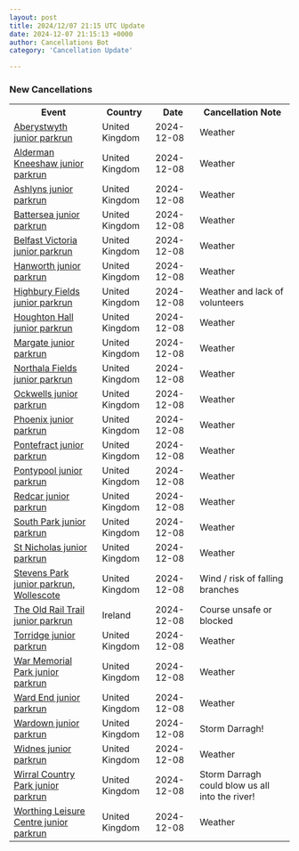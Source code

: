 ```yaml
---
layout: post
title: 2024/12/07 21:15 UTC Update
date: 2024-12-07 21:15:13 +0000
author: Cancellations Bot
category: 'Cancellation Update'

---
```


<h3>New Cancellations</h3>
<div class='hscrollable'>
<table style='width: 100%'>
    <tr>
        <th>Event</th>
        <th>Country</th>
        <th>Date</th>
        <th>Cancellation Note</th>
    </tr>
    <tr>
        <td><a href="https://www.parkrun.org.uk/aberystwyth-juniors">Aberystwyth junior parkrun</a></td>
        <td>United Kingdom</td>
        <td>2024-12-08</td>
        <td>Weather</td>
    </tr>
    <tr>
        <td><a href="https://www.parkrun.org.uk/aldermankneeshaw-juniors">Alderman Kneeshaw junior parkrun</a></td>
        <td>United Kingdom</td>
        <td>2024-12-08</td>
        <td>Weather</td>
    </tr>
    <tr>
        <td><a href="https://www.parkrun.org.uk/ashlyns-juniors">Ashlyns junior parkrun</a></td>
        <td>United Kingdom</td>
        <td>2024-12-08</td>
        <td>Weather</td>
    </tr>
    <tr>
        <td><a href="https://www.parkrun.org.uk/battersea-juniors">Battersea junior parkrun</a></td>
        <td>United Kingdom</td>
        <td>2024-12-08</td>
        <td>Weather</td>
    </tr>
    <tr>
        <td><a href="https://www.parkrun.org.uk/belfastvictoria-juniors">Belfast Victoria junior parkrun</a></td>
        <td>United Kingdom</td>
        <td>2024-12-08</td>
        <td>Weather</td>
    </tr>
    <tr>
        <td><a href="https://www.parkrun.org.uk/hanworth-juniors">Hanworth junior parkrun</a></td>
        <td>United Kingdom</td>
        <td>2024-12-08</td>
        <td>Weather</td>
    </tr>
    <tr>
        <td><a href="https://www.parkrun.org.uk/highburyfields-juniors">Highbury Fields junior parkrun</a></td>
        <td>United Kingdom</td>
        <td>2024-12-08</td>
        <td>Weather and lack of volunteers</td>
    </tr>
    <tr>
        <td><a href="https://www.parkrun.org.uk/houghtonhall-juniors">Houghton Hall junior parkrun</a></td>
        <td>United Kingdom</td>
        <td>2024-12-08</td>
        <td>Weather</td>
    </tr>
    <tr>
        <td><a href="https://www.parkrun.org.uk/margate-juniors">Margate junior parkrun</a></td>
        <td>United Kingdom</td>
        <td>2024-12-08</td>
        <td>Weather</td>
    </tr>
    <tr>
        <td><a href="https://www.parkrun.org.uk/northalafields-juniors">Northala Fields junior parkrun</a></td>
        <td>United Kingdom</td>
        <td>2024-12-08</td>
        <td>Weather</td>
    </tr>
    <tr>
        <td><a href="https://www.parkrun.org.uk/ockwells-juniors">Ockwells junior parkrun</a></td>
        <td>United Kingdom</td>
        <td>2024-12-08</td>
        <td>Weather</td>
    </tr>
    <tr>
        <td><a href="https://www.parkrun.org.uk/phoenix-juniors">Phoenix junior parkrun</a></td>
        <td>United Kingdom</td>
        <td>2024-12-08</td>
        <td>Weather</td>
    </tr>
    <tr>
        <td><a href="https://www.parkrun.org.uk/pontefract-juniors">Pontefract junior parkrun</a></td>
        <td>United Kingdom</td>
        <td>2024-12-08</td>
        <td>Weather</td>
    </tr>
    <tr>
        <td><a href="https://www.parkrun.org.uk/pontypool-juniors">Pontypool junior parkrun</a></td>
        <td>United Kingdom</td>
        <td>2024-12-08</td>
        <td>Weather</td>
    </tr>
    <tr>
        <td><a href="https://www.parkrun.org.uk/redcar-juniors">Redcar junior parkrun</a></td>
        <td>United Kingdom</td>
        <td>2024-12-08</td>
        <td>Weather</td>
    </tr>
    <tr>
        <td><a href="https://www.parkrun.org.uk/southpark-juniors">South Park junior parkrun</a></td>
        <td>United Kingdom</td>
        <td>2024-12-08</td>
        <td>Weather</td>
    </tr>
    <tr>
        <td><a href="https://www.parkrun.org.uk/stnicholas-juniors">St Nicholas junior parkrun</a></td>
        <td>United Kingdom</td>
        <td>2024-12-08</td>
        <td>Weather</td>
    </tr>
    <tr>
        <td><a href="https://www.parkrun.org.uk/stevenspark-juniors">Stevens Park junior parkrun, Wollescote</a></td>
        <td>United Kingdom</td>
        <td>2024-12-08</td>
        <td>Wind / risk of falling branches</td>
    </tr>
    <tr>
        <td><a href="https://www.parkrun.ie/theoldrailtrail-juniors">The Old Rail Trail junior parkrun</a></td>
        <td>Ireland</td>
        <td>2024-12-08</td>
        <td>Course unsafe or blocked</td>
    </tr>
    <tr>
        <td><a href="https://www.parkrun.org.uk/torridge-juniors">Torridge junior parkrun</a></td>
        <td>United Kingdom</td>
        <td>2024-12-08</td>
        <td>Weather</td>
    </tr>
    <tr>
        <td><a href="https://www.parkrun.org.uk/warmemorialpark-juniors">War Memorial Park junior parkrun</a></td>
        <td>United Kingdom</td>
        <td>2024-12-08</td>
        <td>Weather</td>
    </tr>
    <tr>
        <td><a href="https://www.parkrun.org.uk/wardend-juniors">Ward End junior parkrun</a></td>
        <td>United Kingdom</td>
        <td>2024-12-08</td>
        <td>Weather</td>
    </tr>
    <tr>
        <td><a href="https://www.parkrun.org.uk/wardown-juniors">Wardown junior parkrun</a></td>
        <td>United Kingdom</td>
        <td>2024-12-08</td>
        <td>Storm Darragh!</td>
    </tr>
    <tr>
        <td><a href="https://www.parkrun.org.uk/widnes-juniors">Widnes junior parkrun</a></td>
        <td>United Kingdom</td>
        <td>2024-12-08</td>
        <td>Weather</td>
    </tr>
    <tr>
        <td><a href="https://www.parkrun.org.uk/wirralcountrypark-juniors">Wirral Country Park junior parkrun</a></td>
        <td>United Kingdom</td>
        <td>2024-12-08</td>
        <td>Storm Darragh could blow us all into the river!</td>
    </tr>
    <tr>
        <td><a href="https://www.parkrun.org.uk/worthingleisurecentre-juniors">Worthing Leisure Centre junior parkrun</a></td>
        <td>United Kingdom</td>
        <td>2024-12-08</td>
        <td>Weather</td>
    </tr>
</table>
</div>
